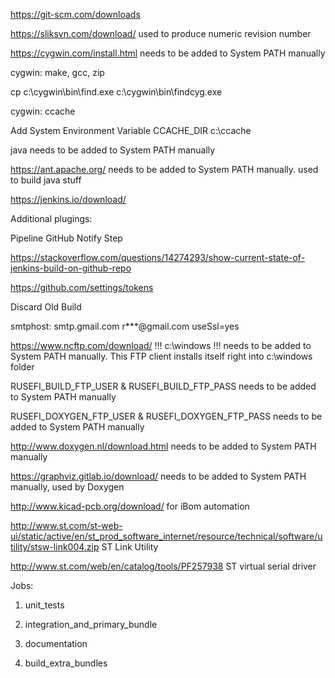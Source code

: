 
https://git-scm.com/downloads

https://sliksvn.com/download/ used to produce numeric revision number

https://cygwin.com/install.html needs to be added to System PATH manually

cygwin: make, gcc, zip

cp c:\cygwin\bin\find.exe c:\cygwin\bin\findcyg.exe

cygwin: ccache

Add System Environment Variable
CCACHE_DIR
c:\ccache 

java needs to be added to System PATH manually

https://ant.apache.org/ needs to be added to System PATH manually. used to build java stuff

https://jenkins.io/download/

Additional plugings:

Pipeline GitHub Notify Step

https://stackoverflow.com/questions/14274293/show-current-state-of-jenkins-build-on-github-repo

https://github.com/settings/tokens

Discard Old Build

smtphost: smtp.gmail.com
r***@gmail.com
useSsl=yes


https://www.ncftp.com/download/ !!! c:\windows !!! needs to be added to System PATH manually. This FTP client installs itself right into c:\windows folder

RUSEFI_BUILD_FTP_USER & RUSEFI_BUILD_FTP_PASS needs to be added to System PATH manually

RUSEFI_DOXYGEN_FTP_USER & RUSEFI_DOXYGEN_FTP_PASS needs to be added to System PATH manually

http://www.doxygen.nl/download.html needs to be added to System PATH manually

https://graphviz.gitlab.io/download/ needs to be added to System PATH manually, used by Doxygen

http://www.kicad-pcb.org/download/ for iBom automation

http://www.st.com/st-web-ui/static/active/en/st_prod_software_internet/resource/technical/software/utility/stsw-link004.zip ST Link Utility  

http://www.st.com/web/en/catalog/tools/PF257938 ST virtual serial driver 

Jobs:

1) unit_tests

2) integration_and_primary_bundle

3) documentation

4) build_extra_bundles